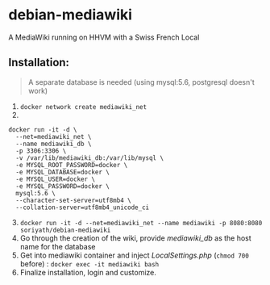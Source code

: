 # debian-mediawiki
A MediaWiki running on HHVM with a Swiss French Local

## Installation:

>  A separate database is needed (using mysql:5.6, postgresql doesn't work)

1. `docker network create mediawiki_net`
2. 

```
docker run -it -d \
  --net=mediawiki_net \
  --name mediawiki_db \
  -p 3306:3306 \
  -v /var/lib/mediawiki_db:/var/lib/mysql \
  -e MYSQL_ROOT_PASSWORD=docker \
  -e MYSQL_DATABASE=docker \
  -e MYSQL_USER=docker \
  -e MYSQL_PASSWORD=docker \
  mysql:5.6 \
  --character-set-server=utf8mb4 \
  --collation-server=utf8mb4_unicode_ci
```

3. `docker run -it -d --net=mediawiki_net --name mediawiki -p 8080:8080 soriyath/debian-mediawiki`
4. Go through the creation of the wiki, provide *mediawiki_db* as the host name for the database
5. Get into mediawiki container and inject *LocalSettings.php* (`chmod 700` before) : `docker exec -it mediawiki bash`
6. Finalize installation, login and customize.
